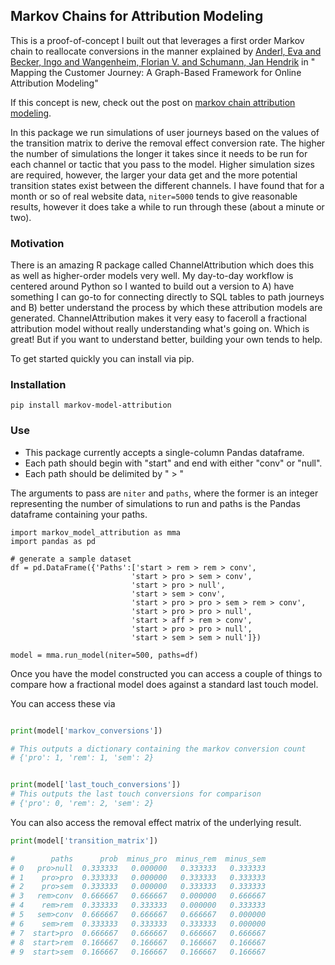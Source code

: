 ## Markov Chains for Attribution Modeling

This is a proof-of-concept I built out that leverages a first order Markov chain to reallocate conversions in the manner explained by [Anderl, Eva and Becker, Ingo and Wangenheim, Florian V. and Schumann, Jan Hendrik](https://papers.ssrn.com/sol3/papers.cfm?abstract_id=2343077) in " Mapping the Customer Journey: A Graph-Based Framework for Online Attribution Modeling"

If this concept is new, check out the post on [markov chain attribution modeling](https://www.jnel.me/how-to-leverage-markov-chains-for-attribution/).   

In this package we run simulations of user journeys based on the values of the transition matrix to derive the removal effect conversion rate.  The higher the number of simulations the longer it takes since it needs to be run for each channel or tactic that you pass to the model.  Higher simulation sizes are required, however, the larger your data get and the more potential transition states exist between the different channels.  I have found that for a month or so of real website data, ```niter=5000``` tends to give reasonable results, however it does take a while to run through these (about a minute or two).

### Motivation

There is an amazing R package called ChannelAttribution which does this as well as higher-order models very well.  My day-to-day workflow is centered around Python so I wanted to build out a version to A) have something I can go-to for connecting directly to SQL tables to path journeys and B) better understand the process by which these attribution models are generated.  ChannelAttribution makes it very easy to faceroll a fractional attribution model without really understanding what's going on.  Which is great!  But if you want to understand better, building your own tends to help.

To get started quickly you can install via pip.

### Installation
```#python
pip install markov-model-attribution
```

### Use
* This package currently accepts a single-column Pandas dataframe. 
* Each path should begin with "start" and end with either "conv" or "null".
* Each path should be delimited by " > "

The arguments to pass are ```niter``` and ```paths```, where the former is an integer representing the number of simulations to run and paths is the Pandas dataframe containing your paths.


```#python
import markov_model_attribution as mma
import pandas as pd

# generate a sample dataset
df = pd.DataFrame({'Paths':['start > rem > rem > conv',
                           'start > pro > sem > conv',
                           'start > pro > null',
                           'start > sem > conv',
                           'start > pro > pro > sem > rem > conv',
                           'start > pro > pro > null',
                           'start > aff > rem > conv',
                           'start > pro > pro > null',
                           'start > sem > sem > null']})

model = mma.run_model(niter=500, paths=df)

```

Once you have the model constructed you can access a couple of things to compare how a fractional model does against a standard last touch model.

You can access these via

```python

print(model['markov_conversions'])

# This outputs a dictionary containing the markov conversion count
# {'pro': 1, 'rem': 1, 'sem': 2}


print(model['last_touch_conversions'])
# This outputs the last touch conversions for comparison
# {'pro': 0, 'rem': 2, 'sem': 2}
```

You can also access the removal effect matrix of the underlying result.  

```python
print(model['transition_matrix'])

#        paths      prob  minus_pro  minus_rem  minus_sem
# 0   pro>null  0.333333   0.000000   0.333333   0.333333
# 1    pro>pro  0.333333   0.000000   0.333333   0.333333
# 2    pro>sem  0.333333   0.000000   0.333333   0.333333
# 3   rem>conv  0.666667   0.666667   0.000000   0.666667
# 4    rem>rem  0.333333   0.333333   0.000000   0.333333
# 5   sem>conv  0.666667   0.666667   0.666667   0.000000
# 6    sem>rem  0.333333   0.333333   0.333333   0.000000
# 7  start>pro  0.666667   0.666667   0.666667   0.666667
# 8  start>rem  0.166667   0.166667   0.166667   0.166667
# 9  start>sem  0.166667   0.166667   0.166667   0.166667
```